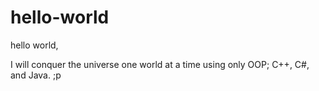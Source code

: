 # hello-world

hello world,

I will conquer the universe one world at a time using only OOP; C++, C#, and Java. ;p
